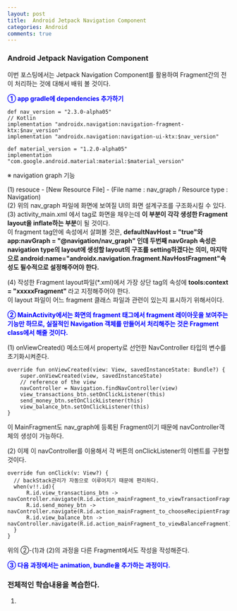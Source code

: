 ```yaml
---
layout: post
title:  Android Jetpack Navigation Component
categories: Android
comments: true
---
```


### Android Jetpack Navigation Component<br>

이번 포스팅에서는 Jetpack Navigation Component를 활용하여 Fragment간의 전이 처리하는 것에 대해서 배워 볼 것이다.<br>

<strong><font color="Blue">① app gradle에 dependencies 추가하기</font></strong> <br>

    def nav_version = "2.3.0-alpha05"
    // Kotlin
    implementation "androidx.navigation:navigation-fragment-ktx:$nav_version"
    implementation "androidx.navigation:navigation-ui-ktx:$nav_version"

    def material_version = "1.2.0-alpha05"
    implementation "com.google.android.material:material:$material_version"

※ navigation graph 기능

(1) resouce - [New Resource File] - (File name : nav_graph / Resource type : Navigation)<br>
(2) 위의 nav_graph 파일에 화면에 보여질 UI의 화면 설계구조를 구조화시킬 수 있다.<br>
(3) activity_main.xml 에서 <fragment> tag로 화면을 채우는데 <strong>이 부분이 각각 생성한 Fragment layout을 inflate하는 부분</strong>이 될 것이다.<br>
이 fragment tag안에 속성에서 살펴볼 것은, <strong>defaultNavHost = "true"와 app:navGraph = "@navigation/nav_graph" 인데 두번째 navGraph 속성은 navigation type의 layout에 생성할 layout의 구조를 setting하겠다는 의미, 마지막으로 android:name="androidx.navigation.fragment.NavHostFragment"속성도 필수적으로 설정해주어야 한다.</strong><br>

(4) 작성한 Fragment layout파일(*.xml)에서 가장 상단 tag의 속성에 <strong>tools:context = "xxxxxFragment" </strong>라고 지정해주어야 한다.<br>
이 layout 파일이 어느 fragment 클래스 파일과 관련이 있는지 표시하기 위해서이다.<br>

<strong><font color="Blue">② MainActivity에서는 화면의 fragment 태그에서 fragment 레이아웃을 보여주는 기능만 하므로, 실질적인 Navigation 객체를 만들어서 처리해주는 것은 Fragment class에서 해줄 것이다.</font></strong><br>

(1) onViewCreated() 메소드에서 property로 선언한 NavController 타입의 변수를 초기화시켜준다. <br>

    override fun onViewCreated(view: View, savedInstanceState: Bundle?) {
        super.onViewCreated(view, savedInstanceState)
        // reference of the view
        navController = Navigation.findNavController(view)
        view_transactions_btn.setOnClickListener(this)
        send_money_btn.setOnClickListener(this)
        view_balance_btn.setOnClickListener(this)
    }

이 MainFragment도 nav_graph에 등록된 Fragment이기 때문에 navController객체의 생성이 가능하다. <br>   

(2) 이제 이 navController를 이용해서 각 버튼의 onClickListener의 이벤트를 구현할 것이다.<br>

    override fun onClick(v: View?) {
      // backStack관리가 자동으로 이루어지기 때문에 편리하다.
      when(v!!.id){
          R.id.view_transactions_btn -> navController.navigate(R.id.action_mainFragment_to_viewTransactionFragment)
          R.id.send_money_btn -> navController.navigate(R.id.action_mainFragment_to_chooseRecipientFragment)
          R.id.view_balance_btn -> navController.navigate(R.id.action_mainFragment_to_viewBalanceFragment)
      }
    }

위의 ②-(1)과 (2)의 과정을 다른 Fragment에서도 작성을 작성해준다. <br>

<strong><font color="Blue">③ 다음 과정에서는 animation, bundle을 추가하는 과정이다.</font></strong><br>







### 전체적인 학습내용을 복습한다.<br>
1. <br>
